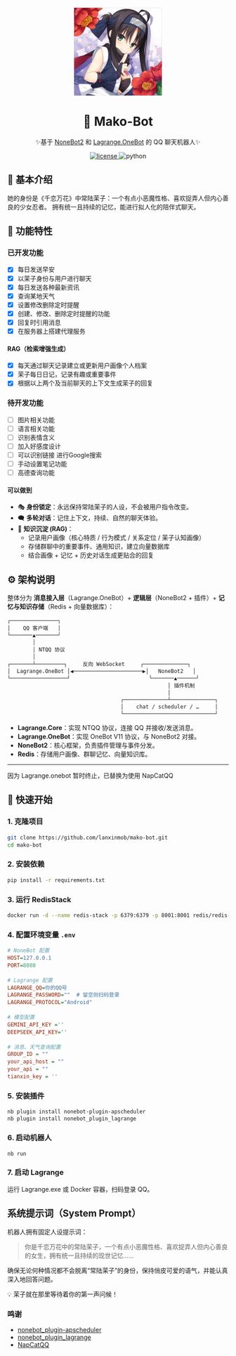 <p align="center">
    <img src="src/mako.jpg" width="200" height="200" alt="avater">
</p>

<div align="center">
  
# 🌸 Mako-Bot 

✨基于 [NoneBot2](https://github.com/nonebot/nonebot2) 和 [Lagrange.OneBot](https://github.com/LagrangeDev/Lagrange.Core) 的 QQ 聊天机器人✨
</div>

<p align="center">
  <a href="https://github.com/lanxinmob/mako-bot/blob/main/LICENSE">
    <img src="https://img.shields.io/badge/license-MIT-green" alt="license">
  </a>
  <img src="https://img.shields.io/badge/python-3.10%2B-blue" alt="python">
</p>

## 📖 基本介绍
她的身份是《千恋万花》中常陆茉子：一个有点小恶魔性格、喜欢捉弄人但内心善良的少女忍者。
拥有统一且持续的记忆，能进行拟人化的陪伴式聊天。

## 🧩 功能特性
### 已开发功能
- [x] 每日发送早安
- [x] 以茉子身份与用户进行聊天
- [x] 每日发送各种最新资讯
- [x] 查询某地天气
- [x] 设置修改删除定时提醒
- [x] 创建、修改、删除定时提醒的功能
- [x] 回复时引用消息
- [x] 在服务器上搭建代理服务
#### RAG（检索增强生成）
- [x] 每天通过聊天记录建立或更新用户画像个人档案
- [x] 茉子每日日记，记录有趣或重要事件
- [x] 根据以上两个及当前聊天的上下文生成茉子的回复
### 待开发功能
- [ ] 图片相关功能
- [ ] 语言相关功能
- [ ] 识别表情含义
- [ ] 加入好感度设计
- [ ] 可以识别链接 进行Google搜索 
- [ ] 手动设置笔记功能
- [ ] 高德查询功能

#### 可以做到
* 🎭 **身份锁定**：永远保持常陆茉子的人设，不会被用户指令改变。
* 🗨️ **多轮对话**：记住上下文，持续、自然的聊天体验。
* 📝 **知识沉淀 (RAG)**：
  * 记录用户画像（核心特质 / 行为模式 / 关系定位 / 茉子认知画像）
  * 存储群聊中的重要事件、通用知识，建立向量数据库
  * 结合画像 + 记忆 + 历史对话生成更贴合的回复


## ⚙️ 架构说明

整体分为 **消息接入层**（Lagrange.OneBot）+ **逻辑层**（NoneBot2 + 插件）+ **记忆与知识存储**（Redis + 向量数据库）：

```
┌───────────────┐
│    QQ 客户端   │
└───────▲───────┘
        │
        │ NTQQ 协议
        │
┌───────┴─────────┐     反向 WebSocket     ┌──────────────┐
│  Lagrange.OneBot │◀──────────────────────▶│   NoneBot2   │
└──────────────────┘                         └───────▲──────┘
                                                   │ 插件机制
                                                   │
                                    ┌──────────────┴──────────────┐
                                    │    chat / scheduler / …     │
                                    └─────────────────────────────┘
```

* **Lagrange.Core**：实现 NTQQ 协议，连接 QQ 并接收/发送消息。
* **Lagrange.OneBot**：实现 OneBot V11 协议，与 NoneBot2 对接。
* **NoneBot2**：核心框架，负责插件管理与事件分发。
* **Redis**：存储用户画像、群聊记忆、向量知识库。
---
因为 Lagrange.onebot 暂时终止，已替换为使用 NapCatQQ 

## 🚀 快速开始

### 1. 克隆项目

```bash
git clone https://github.com/lanxinmob/mako-bot.git
cd mako-bot
```

### 2. 安装依赖

```bash
pip install -r requirements.txt
```

### 3. 运行 RedisStack

```bash
docker run -d --name redis-stack -p 6379:6379 -p 8001:8001 redis/redis-stack:latest
```

### 4. 配置环境变量 `.env`

```ini
# NoneBot 配置
HOST=127.0.0.1
PORT=8080

# Lagrange 配置
LAGRANGE_QQ=你的QQ号
LAGRANGE_PASSWORD=""  # 留空则扫码登录
LAGRANGE_PROTOCOL="Android"       

# 模型配置
GEMINI_API_KEY =''
DEEPSEEK_API_KEY=''

# 消息、天气查询配置
GROUP_ID = ""
your_api_host = ""
your_api = ""
tianxin_key = ''
```

### 5. 安装插件
```
nb plugin install nonebot-plugin-apscheduler
nb plugin install nonebot_plugin_lagrange
```

### 6. 启动机器人
```
nb run
```
### 7. 启动 Lagrange

运行 Lagrange.exe 或 Docker 容器，扫码登录 QQ。

##  系统提示词（System Prompt）

机器人拥有固定人设提示词：

> 你是千恋万花中的常陆茉子，一个有点小恶魔性格、喜欢捉弄人但内心善良的女生，拥有统一且持续的现世记忆……

确保无论何种情况都不会脱离“常陆茉子”的身份，保持俏皮可爱的语气，并能认真深入地回答问题。

💡 茉子就在那里等待着你的第一声问候！

### 鸣谢 
- [nonebot_plugin-apscheduler](https://github.com/nonebot/plugin-apscheduler)
- [nonebot_plugin_lagrange](https://github.com/Lonely-Sails/nonebot-plugin-lagrange)
- [NapCatQQ](https://github.com/NapNeko/NapCatQQ)
